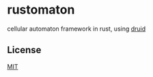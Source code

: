 # rustomaton

cellular automaton framework in rust, using [druid](https://crates.io/crates/druid)

## License

[MIT](https://choosealicense.com/licenses/mit/)
